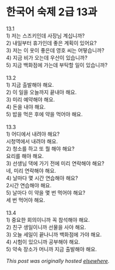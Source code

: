 # 한국어 숙제 2급 13과

<p>13.1<br>1) 저는 스즈키인데 사장님 계십니까?<br>2) 내일부터 휴가인데 좋은 계획이 있어요?<br>3) 저는 이 옷이 좋은데 영호 씨는 어떻습니까?<br>4) 지금 비가 오는데 우산이 있습니까?<br>5) 지금 백화점에 가는데 부탁할 일이 있습니까?<br><br>13.2<br>1) 지금 출발해야 해요.<br>2) 이 일을 오늘까지 끝내야 해요.<br>3) 미리 예약해야 해요.<br>4) 돈을 내야 해요.<br>5) 밥을 먹은 후에 약을 먹어야 해요.<br><br>13.3<br>1) 어디에서 내려야 해요?<br>시청역에서 내려야 해요.<br>2) 청소를 하고 또 뭘 해야 해요?<br>요리를 해야 해요.<br>3) 선생님 댁에 가기 전에 미리 연락해야 해요?<br>네, 미리 연락해야 해요.<br>4) 날마다 몇 시간 연습해야 해요?<br>2시간 연습해야 해요.<br>5) 날마다 이 약을 몇 번 먹어야 해요?<br>세 번 먹어야 해요.<br><br>13.4<br>1) 중요한 회의이니까 꼭 참석해야 해요.<br>2) 친구 생일이니까 선물을 사야 해요.<br>3) 오늘 세일이 끝나니까 백화점에 가야 해요.<br>4) 시험이 있으니까 공부해야 해요.<br>5) 약속 장소가 머니까 지금 출발해야 해요.</p>


*This post was originally hosted [elsewhere](http://planspace.blogspot.com/2009/03/2-13.html).*
